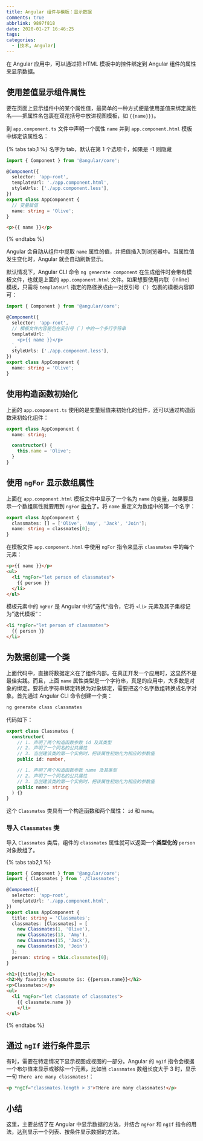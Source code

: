 ```yaml
---
title: Angular 组件与模板：显示数据
comments: true
abbrlink: 9897f818
date: 2020-01-27 16:46:25
tags:
categories:
  - [技术, Angular]
---
```


在 Angular 应用中，可以通过把 HTML 模板中的控件绑定到 Angular 组件的属性来显示数据。

<!-- more -->

## 使用差值显示组件属性

要在页面上显示组件中的某个属性值，最简单的一种方式便是使用差值来绑定属性名——把属性名包裹在双花括号中放进视图模板，如 `{{name}}}`。

到 `app.component.ts` 文件中声明一个属性 `name` 并到 `app.component.html` 模板中绑定该属性名：

{% tabs tab,1 %} 名字为 tab，默认在第 1 个选项卡，如果是 -1 则隐藏
<!-- tab app.component.ts -->
``` TypeScript
import { Component } from '@angular/core';

@Component({
  selector: 'app-root',
  templateUrl: './app.component.html',
  styleUrls: ['./app.component.less'],
})
export class AppComponent {
  // 变量赋值
  name: string = 'Olive';
}
```
<!-- endtab -->

<!-- tab app.component.html -->
``` HTML
<p>{{ name }}</p>
```
<!-- endtab -->
{% endtabs %}

Angular 会自动从组件中提取 `name` 属性的值，并把值插入到浏览器中。当属性值发生变化时，Angular 就会自动刷新显示。

默认情况下，Angular CLI 命令 `ng generate component` 在生成组件时会带有模板文件，也就是上面的 `app.component.html` 文件。如果想要使用内联（inline）模板，只需将 `templateUrl` 指定的路径换成由一对反引号（`）包裹的模板内容即可：

``` TypeScript
import { Component } from '@angular/core';

@Component({
  selector: 'app-root',
  // 模板文件内容是包在反引号（`）中的一个多行字符串
  templateUrl: `
    <p>{{ name }}</p>
  `,
  styleUrls: ['./app.component.less'],
})
export class AppComponent {
  name: string = 'Olive';
}
```

## 使用构造函数初始化

上面的 `app.component.ts` 使用的是变量赋值来初始化的组件，还可以通过构造函数来初始化组件：

``` TypeScript
export class AppComponent {
  name: string;

  constructor() {
    this.name = 'Olive';
  }
}
```

## 使用 `ngFor` 显示数组属性

上面在 `app.component.html` 模板文件中显示了一个名为 `name` 的变量，如果要显示一个数组属性就要用到 `ngFor` [指令](/programming/angular/directive.html)了。将 `name` 重定义为数组中的第一个名字：

``` TypeScript
export class AppComponent {
  classmates: [] = ['Olive', 'Amy', 'Jack', 'Join'];
  name: string = classmates[0];
}
```

在模板文件 `app.component.html` 中使用 `ngFor` 指令来显示 `classmates` 中的每个元素：

``` HTML
<p>{{ name }}</p>
<ul>
  <li *ngFor="let person of classmates">
    {{ person }}
  </li>
</ul>
```

模板元素中的 `ngFor` 是 Angular 中的”迭代“指令，它将 `<li>` 元素及其子集标记为”迭代模板“：

``` HTML
<li *ngFor="let person of classmates">
  {{ person }}
</li>
```

## 为数据创建一个类

上面代码中，直接将数据定义在了组件内部。在真正开发一个应用时，这显然不是最佳实践。而且，上面 `name` 属性类型是一个字符串，真是的应用中，大多数是对象的绑定。要将此字符串绑定转换为对象绑定，需要把这个名字数组转换成名字对象。首先通过 Angular CLI 命令创建一个类：

``` bash
ng generate class classmates
```

代码如下：

``` TypeScript
export class Classmates {
  constructor(
    // 1. 声明了两个构造函数参数 id 及其类型
    // 2. 声明了一个同名的公共属性
    // 3. 当创建该类的第一个实例时，把该属性初始化为相应的参数值
    public id: number,

    // 1. 声明了两个构造函数参数 name 及其类型
    // 2. 声明了一个同名的公共属性
    // 3. 当创建该类的第一个实例时，把该属性初始化为相应的参数值
    public name: string
  ) {}
}
```

这个 `Classmates` 类具有一个构造函数和两个属性： `id` 和 `name`。

### 导入 `Classmates` 类

导入 `Classmates` 类后，组件的 `classmates` 属性就可以返回一个**类型化的** `person` 对象数组了。

{% tabs tab2,1 %}
<!-- tab app.component.ts(use class) -->
``` TypeScript
import { Component } from '@angular/core';
import { Classmates } from './Classmates';

@Component({
  selector: 'app-root',
  templateUrl: './app.component.html',
})
export class AppComponent {
  title: string = 'Classmates';
  classmates: [Classmates] = [
    new Classmates(1, 'Olive'),
    new Classmates(13, 'Amy'),
    new Classmates(15, 'Jack'),
    new Classmates(20, 'Join')
  ];
  person: string = this.classmates[0];
}
```
<!-- endtab -->

<!-- tab app.component.html(use class) -->
``` HTML
<h1>{{title}}</h1>
<h2>My favorite classmate is: {{person.name}}</h2>
<p>Classmates:</p>
<ul>
  <li *ngFor="let classmate of classmates">
    {{ classmate.name }}
    </li>
</ul>
```
<!-- endtab -->
{% endtabs %}

## 通过 `ngIf` 进行条件显示

有时，需要在特定情况下显示视图或视图的一部分。Angular 的 `ngIf` 指令会根据一个布尔值来显示或移除一个元素，比如当 `classmates` 数组长度大于 3 时，显示一句 `There are many classmates!`：

``` HTML
<p *ngIf="classmates.length > 3">THere are many classmates!</p>
```

## 小结

这里，主要总结了在 Angular 中显示数据的方法，并结合 `ngFor` 和 `ngIf` 指令的用法，达到显示一个列表、按条件显示数据的方法。
